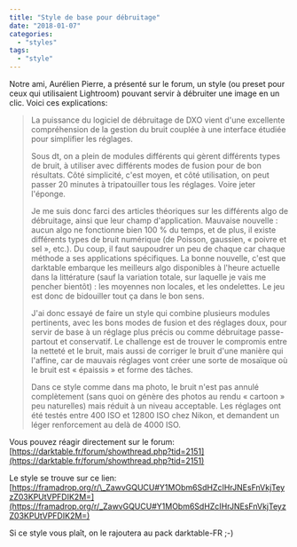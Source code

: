 ```yaml
---
title: "Style de base pour débruitage"
date: "2018-01-07"
categories: 
  - "styles"
tags: 
  - "style"
---
```


Notre ami, Aurélien Pierre, a présenté sur le forum, un style (ou preset pour ceux qui utilisaient Lightroom) pouvant servir à débruiter une image en un clic. Voici ces explications:

> La puissance du logiciel de débruitage de DXO vient d'une excellente compréhension de la gestion du bruit couplée à une interface étudiée pour simplifier les réglages.
> 
> Sous dt, on a plein de modules différents qui gèrent différents types de bruit, à utiliser avec différents modes de fusion pour de bon résultats. Côté simplicité, c'est moyen, et côté utilisation, on peut passer 20 minutes à tripatouiller tous les réglages. Voire jeter l'éponge.
> 
> Je me suis donc farci des articles théoriques sur les différents algo de débruitage, ainsi que leur champ d'application. Mauvaise nouvelle : aucun algo ne fonctionne bien 100 % du temps, et de plus, il existe différents types de bruit numérique (de Poisson, gaussien, « poivre et sel », etc.). Du coup, il faut saupoudrer un peu de chaque car chaque méthode a ses applications spécifiques. La bonne nouvelle, c'est que darktable embarque les meilleurs algo disponibles à l'heure actuelle dans la littérature (sauf la variation totale, sur laquelle je vais me pencher bientôt) : les moyennes non locales, et les ondelettes. Le jeu est donc de bidouiller tout ça dans le bon sens.
> 
> J'ai donc essayé de faire un style qui combine plusieurs modules pertinents, avec les bons modes de fusion et des réglages doux, pour servir de base à un réglage plus précis ou comme débruitage passe-partout et conservatif. Le challenge est de trouver le compromis entre la netteté et le bruit, mais aussi de corriger le bruit d'une manière qui l'affine, car de mauvais réglages vont créer une sorte de mosaïque où le bruit est « épaissis » et forme des tâches.
> 
> Dans ce style comme dans ma photo, le bruit n'est pas annulé complètement (sans quoi on génère des photos au rendu « cartoon » peu naturelles) mais réduit à un niveau acceptable. Les réglages ont été testés entre 400 ISO et 12800 ISO chez Nikon, et demandent un léger renforcement au delà de 4000 ISO.

Vous pouvez réagir directement sur le forum: [https://darktable.fr/forum/showthread.php?tid=2151](https://darktable.fr/forum/showthread.php?tid=2151)

Le style se trouve sur ce lien: [https://framadrop.org/r/\_ZawvGQUCU#Y1MObm6SdHZcIHrJNEsFnVkjTeyzZ03KPUtVPFDIK2M=](https://framadrop.org/r/_ZawvGQUCU#Y1MObm6SdHZcIHrJNEsFnVkjTeyzZ03KPUtVPFDIK2M=)

Si ce style vous plaît, on le rajoutera au pack darktable-FR ;-)
